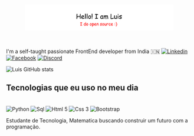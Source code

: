 <p align="center"><a href="https://anuraghazra.github.io"><img width="80%" alt="Hello, I'm Luis. I do open source!" src="./images/gh-readme-header.png" /></a></p>

<br />

I'm a self-taught passionate FrontEnd developer from India 🇮🇳
[![Linkedin](https://img.shields.io/badge/LinkedIn-0077B5?style=for-the-badge&logo=linkedin&logoColor=white)](https://www.linkedin.com/in/luis-campos-silva/) [![Facebook](https://img.shields.io/badge/Facebook-1877F2?style=for-the-badge&logo=facebook&logoColor=white)](https://www.facebook.com/luishenriquecampossilva1996) [![Discord](https://img.shields.io/badge/Discord-7289DA?style=for-the-badge&logo=discord&logoColor=white)](https://discord.com/channels/@me)

![Luis GitHub stats](https://github-readme-stats.vercel.app/api?username=luishenriquecampossilva01&show_icons=true&theme=dracula)

## Tecnologias que eu uso no meu dia
<div style = "display: inline-block"><br/>
  <img align="center" alt ="Python" src="https://img.shields.io/badge/Python-3776AB?style=for-the-badge&logo=python&logoColor=white"/>
  <img align="center" alt ="Sql" src="https://img.shields.io/badge/MySQL-00000F?style=for-the-badge&logo=mysql&logoColor=white"/>
  <img align="center" alt ="Html 5" src="https://img.shields.io/badge/HTML5-E34F26?style=for-the-badge&logo=html5&logoColor=white"/>
  <img align="center" alt ="Css 3" src="https://img.shields.io/badge/CSS3-1572B6?style=for-the-badge&logo=css3&logoColor=white"/>
  <img align="center" alt ="Bootstrap" src="https://img.shields.io/badge/Bootstrap-563D7C?style=for-the-badge&logo=bootstrap&logoColor=white"/>
</div><br/>

Estudante de Tecnologia, Matematica buscando construir um futuro com a 
programação.

